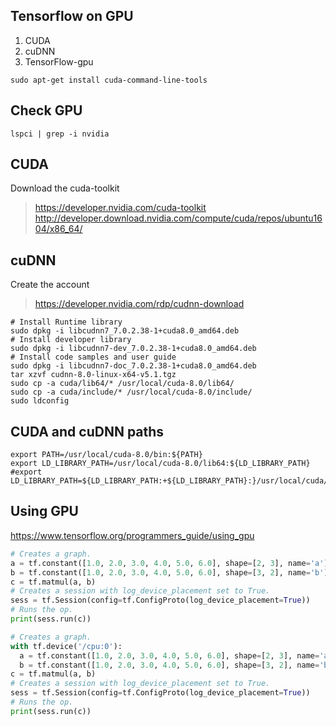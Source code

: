 ## Tensorflow on GPU

1. CUDA
1. cuDNN
1. TensorFlow-gpu

```
sudo apt-get install cuda-command-line-tools
```

## Check GPU
```
lspci | grep -i nvidia
```

## CUDA
Download the cuda-toolkit
> https://developer.nvidia.com/cuda-toolkit
> http://developer.download.nvidia.com/compute/cuda/repos/ubuntu1604/x86_64/

## cuDNN
Create the account
> https://developer.nvidia.com/rdp/cudnn-download
```
# Install Runtime library
sudo dpkg -i libcudnn7_7.0.2.38-1+cuda8.0_amd64.deb
# Install developer library
sudo dpkg -i libcudnn7-dev_7.0.2.38-1+cuda8.0_amd64.deb
# Install code samples and user guide
sudo dpkg -i libcudnn7-doc_7.0.2.38-1+cuda8.0_amd64.deb
tar xzvf cudnn-8.0-linux-x64-v5.1.tgz
sudo cp -a cuda/lib64/* /usr/local/cuda-8.0/lib64/
sudo cp -a cuda/include/* /usr/local/cuda-8.0/include/
sudo ldconfig
```

## CUDA and cuDNN paths


```bash:.bash_profile
export PATH=/usr/local/cuda-8.0/bin:${PATH}  
export LD_LIBRARY_PATH=/usr/local/cuda-8.0/lib64:${LD_LIBRARY_PATH}
#export LD_LIBRARY_PATH=${LD_LIBRARY_PATH:+${LD_LIBRARY_PATH}:}/usr/local/cuda/extras/CUPTI/lib64
```

## Using GPU
https://www.tensorflow.org/programmers_guide/using_gpu
```python:gpu_test.py
# Creates a graph.
a = tf.constant([1.0, 2.0, 3.0, 4.0, 5.0, 6.0], shape=[2, 3], name='a')
b = tf.constant([1.0, 2.0, 3.0, 4.0, 5.0, 6.0], shape=[3, 2], name='b')
c = tf.matmul(a, b)
# Creates a session with log_device_placement set to True.
sess = tf.Session(config=tf.ConfigProto(log_device_placement=True))
# Runs the op.
print(sess.run(c))
```

```python:gpu_test.py
# Creates a graph.
with tf.device('/cpu:0'):
  a = tf.constant([1.0, 2.0, 3.0, 4.0, 5.0, 6.0], shape=[2, 3], name='a')
  b = tf.constant([1.0, 2.0, 3.0, 4.0, 5.0, 6.0], shape=[3, 2], name='b')
c = tf.matmul(a, b)
# Creates a session with log_device_placement set to True.
sess = tf.Session(config=tf.ConfigProto(log_device_placement=True))
# Runs the op.
print(sess.run(c))
```
